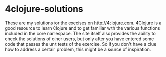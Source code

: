 4clojure-solutions
==================

These are my solutions for the execises on http://4clojure.com. 4Clojure is a good resource to learn Clojure and to get
familiar with the various functions included in the core namespace. The site itself also provides the ability to check 
the solutions of other users, but only after you have entered some code that passes the unit tests of the exercise. So
if you don't have a clue how to address a certain problem, this might be a source of inspiration.
